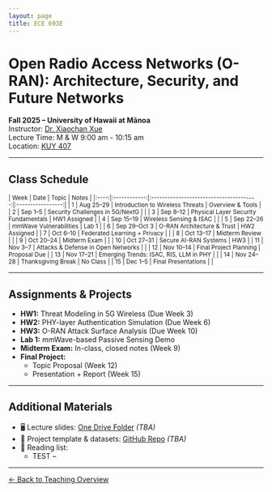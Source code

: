 ```yaml
---
layout: page
title: ECE 693E 
---
```


# Open Radio Access Networks (O-RAN): Architecture, Security, and Future Networks
**Fall 2025 – University of Hawaii at Mānoa**  
Instructor: [Dr. Xiaochan Xue](https://xueshannon.github.io/)  
Lecture Time:  M & W  9:00 am - 10:15 am  
Location: [KUY 407](https://manoa.hawaii.edu/campus-environments/kuykendall-hall/)

---

## Class Schedule

<small>
| Week |       Date       |                 Topic                   |       Notes       |
|:----:|:------------:|:---------------------------------------:|:-----------------:|
| 1    | Aug 25–29    | Introduction to Wireless Threats        | Overview & Tools  |
| 2    | Sep 1–5      | Security Challenges in 5G/NextG         |                   |
| 3    | Sep 8–12     | Physical Layer Security Fundamentals    | HW1 Assigned      |
| 4    | Sep 15–19    | Wireless Sensing & ISAC                 |                   |
| 5    | Sep 22–26    | mmWave Vulnerabilities                  | Lab 1             |
| 6    | Sep 29–Oct 3 | O-RAN Architecture & Trust              | HW2 Assigned      |
| 7    | Oct 6–10     | Federated Learning + Privacy            |                   |
| 8    | Oct 13–17    | Midterm Review                          |                   |
| 9    | Oct 20–24    | Midterm Exam                            |                   |
| 10   | Oct 27–31    | Secure AI-RAN Systems                   | HW3               |
| 11   | Nov 3–7      | Attacks & Defense in Open Networks      |                   |
| 12   | Nov 10–14    | Final Project Planning                  | Proposal Due      |
| 13   | Nov 17–21    | Emerging Trends: ISAC, RIS, LLM in PHY  |                   |
| 14   | Nov 24–28    | Thanksgiving Break                      | No Class          |
| 15   | Dec 1–5      | Final Presentations                     |                   |
</small>

---

## Assignments & Projects

- **HW1:** Threat Modeling in 5G Wireless (Due Week 3)  
- **HW2:** PHY-layer Authentication Simulation (Due Week 6)  
- **HW3:** O-RAN Attack Surface Analysis (Due Week 10)  
- **Lab 1:** mmWave-based Passive Sensing Demo  
- **Midterm Exam:** In-class, closed notes (Week 9)  
- **Final Project:**  
  - Topic Proposal (Week 12)  
  - Presentation + Report (Week 15)

---

## Additional Materials

- 🖥️ Lecture slides: [One Drive Folder](#) *(TBA)*  
- 📁 Project template & datasets: [GitHub Repo](#) *(TBA)*  
- 📖 Reading list:
  - TEST – 

---

[← Back to Teaching Overview](../teaching.md)